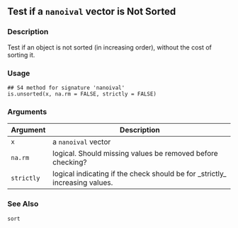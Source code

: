 ## Test if a `nanoival` vector is Not Sorted

### Description

Test if an object is not sorted (in increasing order), without the cost
of sorting it.

### Usage

    ## S4 method for signature 'nanoival'
    is.unsorted(x, na.rm = FALSE, strictly = FALSE)

### Arguments

| Argument   | Description                                                                   |
|------------|-------------------------------------------------------------------------------|
| `x`        | a `nanoival` vector                                                           |
| `na.rm`    | logical. Should missing values be removed before checking?                    |
| `strictly` | logical indicating if the check should be for \_strictly\_ increasing values. |

### See Also

`sort`
